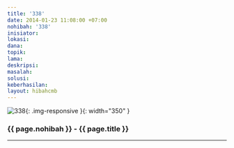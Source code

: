```yaml
---
title: '338'
date: 2014-01-23 11:08:00 +07:00
nohibah: '338'
inisiator: 
lokasi: 
dana: 
topik: 
lama: 
deskripsi: 
masalah: 
solusi: 
keberhasilan: 
layout: hibahcmb
---
```


![338](/static/img/hibahcmb/338.png){: .img-responsive }{: width="350" }

### {{ page.nohibah }} - {{ page.title }}

---
